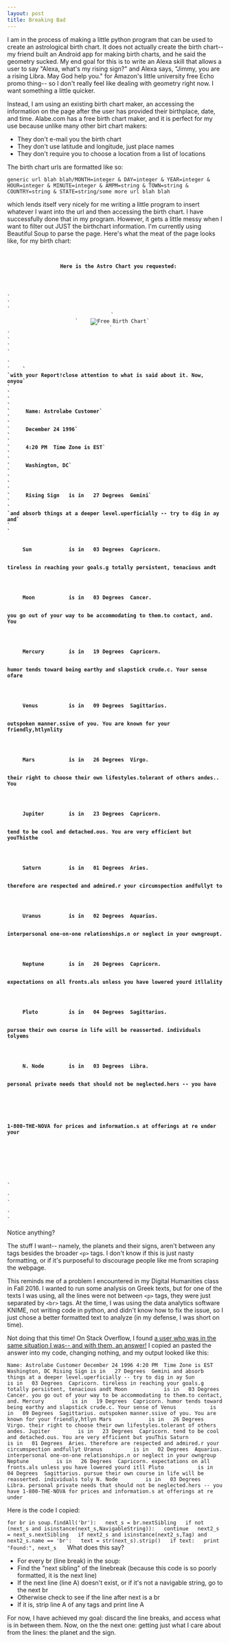 ```yaml
---
layout: post
title: Breaking Bad
---  
```

  
I am in the process of making a little python program that can be used to create an astrological birth chart.
It does not actually create the birth chart-- my friend built an Android app for making birth charts, and he
said the geometry sucked. My end goal for this is to write an Alexa skill that allows a user to say "Alexa,
what's my rising sign?" and Alexa says, "Jimmy, you are a rising Libra. May God help you." for Amazon's little
university free Echo promo thing-- so I don't really feel like dealing with geometry right now. I want something a
little quicker. 
  
Instead, I am using an existing birth chart maker, an accessing the information on the page after the user has
provided their birthplace, date, and time. Alabe.com has a free birth chart maker, and it is perfect for my use 
because unlike many other birt chart makers:
  
*  They don't e-mail you the birth chart  
*  They don't use latitude and longitude, just place names
*  They don't require you to choose a location from a list of locations
  
The birth chart urls are formatted like so:
  
`generic url blah blah/MONTH=integer & DAY=integer & YEAR=integer & HOUR=integer & MINUTE=integer
 & AMPM=string & TOWN=string & COUNTRY=string & STATE=string/some more url blah blah`
  
which lends itself very nicely for me writing a little program to insert whatever I want into the url and then 
accessing the birth chart. I have successfully done that in my program. However, it gets a little messy when I 
want to filter out JUST the birthchart information. I'm currently using Beautiful Soup to parse the page.
Here's what the meat of the page looks like, for my birth chart:
  
<pre><code><h4 style="text-align:center">  
    Here is the Astro Chart you requested:  
   </h4>  
  </div>  
`  <div id="printReady">`  
`   <div class="chart" style="text-align:center">`  
`    <img alt="Free Birth Chart" src="pics/2457977570642.gif"/>`  
`   </div>`  
`   <br/>`  
`   <p>`  
`    <strong>`  
`with your Report!close attention to what is said about it. Now, onyou`  
`     <br/>`  
`     <br/>`  
`     Name: Astrolabe Customer`  
`     <br/>`  
`     December 24 1996`  
`     <br/>`  
`     4:20 PM  Time Zone is EST`  
`     <br/>`  
`     Washington, DC`  
`     <br/>`  
`     <br/>`  
`     Rising Sign	is in	27 Degrees	Gemini`  
`     <br/>`  
`and absorb things at a deeper level.uperficially -- try to dig in ay and`  
`     <br/>`  
     <br/>
     Sun         	is in	03 Degrees	Capricorn.
     <br/>
tireless in reaching your goals.g totally persistent, tenacious andt
     <br/>
     <br/>
     Moon        	is in	03 Degrees	Cancer.
     <br/>
you go out of your way to be accommodating to them.to contact, and. You
     <br/>
     <br/>
     Mercury     	is in	19 Degrees	Capricorn.
     <br/>
humor tends toward being earthy and slapstick crude.c. Your sense ofare
     <br/>
     <br/>
     Venus       	is in	09 Degrees	Sagittarius.
     <br/>
outspoken manner.ssive of you. You are known for your friendly,htlynlity
     <br/>
     <br/>
     Mars        	is in	26 Degrees	Virgo.
     <br/>
their right to choose their own lifestyles.tolerant of others andes.. You
     <br/>
     <br/>
     Jupiter     	is in	23 Degrees	Capricorn.
     <br/>
tend to be cool and detached.ous. You are very efficient but youThisthe
     <br/>
     <br/>
     Saturn      	is in	01 Degrees	Aries.
     <br/>
therefore are respected and admired.r your circumspection andfullyt to
     <br/>
     <br/>
     Uranus      	is in	02 Degrees	Aquarius.
     <br/>
interpersonal one-on-one relationships.n or neglect in your owngroupt.
     <br/>
     <br/>
     Neptune     	is in	26 Degrees	Capricorn.
     <br/>
expectations on all fronts.als unless you have lowered yourd itllality
     <br/>
     <br/>
     Pluto       	is in	04 Degrees	Sagittarius.
     <br/>
pursue their own course in life will be reasserted. individuals tolyems
     <br/>
     <br/>
     N. Node     	is in	03 Degrees	Libra.
     <br/>
personal private needs that should not be neglected.hers -- you have
     <br/>
     <br/>
     <br/>
1-800-THE-NOVA for prices and information.s at offerings at re under your
     <br/>
     <br/>
    </strong>
   </p>
`   <p>`  
`   </p>`  
`  </div></code></pre>   
  
Notice anything?
  
The stuff I want-- namely, the planets and their signs, aren't between any tags besides the broader `<p>` tags.
I don't know if this is just nasty formatting, or if it's purposeful to discourage people like me from scraping
the webpage.
  
This reminds me of a problem I encountered in my Digital Humanities class in Fall 2016. I wanted to run some
analysis on Greek texts, but for one of the texts I was using, all the lines were not between `<p>` tags, they were
just separated by `<br>` tags. At the time, I was using the data analytics software KNIME, not writing code in python,
and didn't know how to fix the issue, so I just chose a better formatted text to analyze (in my defense, I was short
on time). 
  
Not doing that this time! On Stack Overflow, I found [a user who was in the same situation I was-- and with them,
an answer!](https://stackoverflow.com/questions/5275359/using-beautifulsoup-to-extract-text-between-line-breaks-e-g-br-tags)
I copied an pasted the answer into my code, changing nothing, and my output looked like this:
  
`Name: Astrolabe Customer
December 24 1996
4:20 PM  Time Zone is EST
Washington, DC
Rising Sign	is in	27 Degrees	Gemini
and absorb things at a deeper level.uperficially -- try to dig in ay
Sun         	is in	03 Degrees	Capricorn.
tireless in reaching your goals.g totally persistent, tenacious andt
Moon        	is in	03 Degrees	Cancer.
you go out of your way to be accommodating to them.to contact, and.
Mercury     	is in	19 Degrees	Capricorn.
humor tends toward being earthy and slapstick crude.c. Your sense of
Venus       	is in	09 Degrees	Sagittarius.
outspoken manner.ssive of you. You are known for your friendly,htlyn
Mars        	is in	26 Degrees	Virgo.
their right to choose their own lifestyles.tolerant of others andes.
Jupiter     	is in	23 Degrees	Capricorn.
tend to be cool and detached.ous. You are very efficient but youThis
Saturn      	is in	01 Degrees	Aries.
therefore are respected and admired.r your circumspection andfullyt
Uranus      	is in	02 Degrees	Aquarius.
interpersonal one-on-one relationships.n or neglect in your owngroup
Neptune     	is in	26 Degrees	Capricorn.
expectations on all fronts.als unless you have lowered yourd itll
Pluto       	is in	04 Degrees	Sagittarius.
pursue their own course in life will be reasserted. individuals toly
N. Node     	is in	03 Degrees	Libra.
personal private needs that should not be neglected.hers -- you have
1-800-THE-NOVA for prices and information.s at offerings at re under`
  
Here is the code I copied:
  
`for br in soup.findAll('br'):  
    next_s = br.nextSibling  
    if not (next_s and isinstance(next_s,NavigableString)):  
        continue  
    next2_s = next_s.nextSibling  
    if next2_s and isinstance(next2_s,Tag) and next2_s.name == 'br':  
        text = str(next_s).strip()  
        if text:  
            print "Found:", next_s  
`
What does this say?
  *  For every br (line break) in the soup:
  *  Find the "next sibling" of the linebreak (because this code is so poorly formatted, it is the next line)
  *  If the next line (line A) doesn't exist, or if it's not a navigable string, go to the next br
  *  Otherwise check to see if the line after next is a br
  *  If it is, strip line A of any tags and print line A
  
For now, I have achieved my goal: discard the line breaks, and access what is in between them. Now, on the the next one: 
getting just what I care about from the lines: the planet and the sign.
